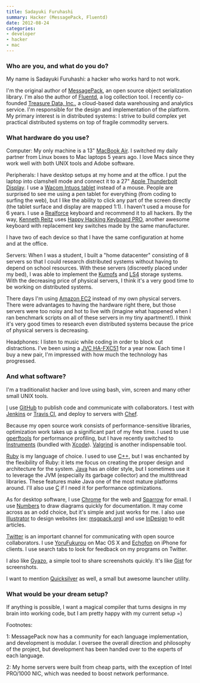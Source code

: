 ```yaml
---
title: Sadayuki Furuhashi
summary: Hacker (MessagePack, Fluentd)
date: 2012-08-24
categories:
- developer
- hacker
- mac
---
```


### Who are you, and what do you do?

My name is Sadayuki Furuhashi: a hacker who works hard to not work. 

I'm the original author of [MessagePack][], an open source object serialization library. I'm also the author of [Fluentd][], a log collection tool. I recently co-founded [Treasure Data, Inc.](http://treasure-data.com/ "Treasure Data's website."), a cloud-based data warehousing and analytics service. I'm responsible for the design and implementation of the platform. My primary interest is in distributed systems: I strive to build complex yet practical distributed systems on top of fragile commodity servers.

### What hardware do you use?

Computer: My only machine is a 13" [MacBook Air][macbook-air]. I switched my daily partner from Linux boxes to Mac laptops 5 years ago. I love Macs since they work well with both UNIX tools and Adobe software.

Peripherals: I have desktop setups at my home and at the office. I put the laptop into clamshell mode and connect it to a 27" [Apple Thunderbolt Display][thunderbolt-display]. I use a [Wacom Intuos tablet][intuos] instead of a mouse. People are surprised to see me using a pen tablet for everything (from coding to surfing the web), but I like the ability to click any part of the screen directly (the tablet surface and display are mapped 1:1). I haven't used a mouse for 6 years. I use a [Realforce][realforce-103u] keyboard and recommend it to all hackers. By the way, [Kenneth Reitz](http://kenneth.reitz.usesthis.com/ "Kenneth's interview.") uses [Happy Hacking Keyboard PRO][happy-hacking-keyboard], another awesome keyboard with replacement key switches made by the same manufacturer.

I have two of each device so that I have the same configuration at home and at the office. 

Servers: When I was a student, I built a "home datacenter" consisting of 8 servers so that I could research distributed systems without having to depend on school resources. With these servers (discreetly placed under my bed), I was able to implement the [Kumofs][] and [LS4][] storage systems. With the decreasing price of physical servers, I think it's a very good time to be working on distributed systems. 

There days I'm using [Amazon EC2][ec2] instead of my own physical servers. There were advantages to having the hardware right there, but those servers were too noisy and hot to live with (imagine what happened when I ran benchmark scripts on all of these servers in my tiny apartment!). I think it's very good times to research even distributed systems because the price of physical servers is decreasing.

Headphones: I listen to music while coding in order to block out distractions. I've been using a [JVC HA-FXC51][ha-fxc51] for a year now. Each time I buy a new pair, I'm impressed with how much the technology has progressed. 

### And what software?

I'm a traditionalist hacker and love using bash, vim, screen and many other small UNIX tools.

[I](https://github.com/frsyuki "Sadayuki's Github account.") use [GitHub][] to publish code and communicate with collaborators. I test with [Jenkins][] or [Travis CI][travis], and deploy to servers with [Chef][].

Because my open source work consists of performance-sensitive libraries, optimization work takes up a significant part of my free time. I used to use [gperftools][] for performance profiling, but I have recently switched to [Instruments][] (bundled with [Xcode][]). [Valgrind][] is another  indispensable tool.

[Ruby][] is my language of choice. I used to use [C++][c-plusplus], but I was enchanted by the flexibility of Ruby: it lets me focus on creating the proper design and architecture for the system. [Java][] has an older style, but I sometimes use it to leverage the JVM (especially its garbage collector) and the multithread libraries. These features make Java one of the most mature platforms around. I'll also use [C][] if I need it for performance optimizations.

As for desktop software, I use [Chrome][] for the web and [Sparrow][] for email. I use [Numbers][] to draw diagrams quickly for documentation. It may come across as an odd choice, but it's simple and just works for me. I also use [Illustrator][] to design websites (ex: [msgpack.org](http://msgpack.org/ "The MessagePack site.")) and use [InDesign][] to edit articles.

[Twitter](https://twitter.com/frsyuki "Sadayuki on Twitter.") is an important channel for communicating with open source collaborators. I use [YoruFukurou][] on Mac OS X and [Echofon][echofon-ios] on iPhone for clients. I use search tabs to look for feedback on my programs on Twitter.

I also like [Gyazo][], a simple tool to share screenshots quickly. It's like [Gist][] for screenshots.

I want to mention [Quicksilver][] as well, a small but awesome launcher utility.

### What would be your dream setup?

If anything is possible, I want a magical compiler that turns designs in my brain into working code, but I am pretty happy with my current setup =)

Footnotes:

1: MessagePack now has a community for each language implementation, and development is modular. I oversee the overall direction and philosophy of the project, but development has been handed over to the experts of each language.

2: My home servers were built from cheap parts, with the exception of Intel PRO/1000 NIC, which was needed to boost network performance.

[c-plusplus]: https://en.wikipedia.org/wiki/C%2B%2B "A compiled programming language."
[c]: https://en.wikipedia.org/wiki/C_(programming_language) "A compiled programming language."
[chef]: https://www.chef.io/chef/ "Configuration management software."
[chrome]: https://www.google.com/intl/en/chrome/browser/ "A WebKit-based browser, where each tab runs in its own thread."
[ec2]: https://aws.amazon.com/ec2/ "A web service for virtualised processing."
[echofon-ios]: https://itunes.apple.com/us/app/echofon-for-twitter/id286756410 "A Twitter client for iOS."
[fluentd]: http://www.fluentd.org "A log collector."
[gist]: https://gist.github.com/ "A version controlled code snippets service."
[github]: https://github.com/ "A Git code repository service."
[gperftools]: https://github.com/gperftools/gperftools "A set of performance tools for C++ developers."
[gyazo]: https://gyazo.com/ "A screenshot capturing and sharing tool for the Mac."
[ha-fxc51]: https://www.amazon.com/JVC-HA-FXC51-B-Micro-High-Definition-Headphone/dp/B003P19YL2 "In-ear headphones."
[happy-hacking-keyboard]: https://en.wikipedia.org/wiki/Happy_Hacking_Keyboard "A computer keyboard."
[illustrator]: https://www.adobe.com/products/illustrator.html "A vector graphics editor."
[indesign]: https://www.adobe.com/products/indesign.html "A desktop/web publishing application."
[instruments]: https://en.wikipedia.org/wiki/Instruments_(application) "A Mac developer tool for analysing an application's performance."
[intuos]: https://www.wacom.com/en-us/products/pen-tablets/intuos "A pen tablet."
[java]: https://www.java.com/en/ "A cross-platform compiled programming language."
[jenkins]: https://jenkins-ci.org/ "A continuous integration server."
[kumofs]: http://kumofs.sourceforge.net "A distributed key/value storage system."
[ls4]: http://ls4.sourceforge.net/ "A distributed storage system."
[macbook-air]: https://www.apple.com/macbook-air/ "A very thin laptop."
[messagepack]: https://msgpack.org/ "A binary serialisation format, similar to JSON."
[numbers]: https://www.apple.com/numbers/ "A spreadsheet application for the Mac."
[quicksilver]: https://qsapp.com/ "A data manipulator and launcher for the Mac."
[realforce-103u]: http://elitekeyboards.com/products.php?sub=topre_keyboards,realforce&pid=rf_se0200 "A capacitive keyboard."
[ruby]: https://www.ruby-lang.org/en/ "An interpreted scripting language."
[sparrow]: http://www.gmail.com/intl/en/mail/help/sparrow.html "A mail client for the Mac with a funky UI."
[thunderbolt-display]: https://www.apple.com/displays/ "A Thunderbolt-powered monitor."
[travis]: https://travis-ci.org/ "A hosted continuous integration service."
[valgrind]: http://valgrind.org/ "An instrumentation and analysis tool for developers."
[xcode]: https://en.wikipedia.org/wiki/Xcode "An IDE for Mac developers."
[yorufukurou]: https://sites.google.com/site/yorufukurou/ "A Twitter client for the Mac."
